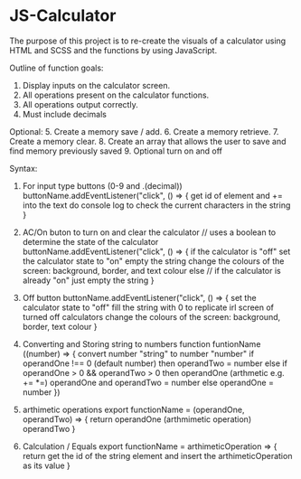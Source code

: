 # JS-Calculator

The purpose of this project is to re-create the visuals of a calculator using HTML and SCSS and the functions by using JavaScript.

Outline of function goals:

1. Display inputs on the calculator screen.
2. All operations present on the calculator functions.
3. All operations output correctly.
4. Must include decimals

Optional: 5. Create a memory save / add. 6. Create a memory retrieve. 7. Create a memory clear. 8. Create an array that allows the user to save and find memory previously saved 9. Optional turn on and off

Syntax:

1. For input type buttons (0-9 and .(decimal))
   buttonName.addEventListener("click", () => {
   get id of element and += into the text
   do console log to check the current characters in the string
   }

2. AC/On buton to turn on and clear the calculator
   // uses a boolean to determine the state of the calculator
   buttonName.addEventListener("click", () => {
   if the calculator is "off"
   set the calculator state to "on"
   empty the string
   change the colours of the screen:
   background,
   border,
   and text colour
   else // if the calculator is already "on"
   just empty the string
   }

3. Off button
   buttonName.addEventListener("click", () => {
   set the calculator state to "off"
   fill the string with 0 to replicate irl screen of turned off calculators
   change the colours of the screen:
   background,
   border,
   text colour
   }

4. Converting and Storing string to numbers
   function funtionName ((number) =>
   {
   convert number "string" to number "number"
   if operandOne !== 0 (default number)
   then operandTwo = number
   else if operandOne > 0 && operandTwo > 0
   then operandOne (arthmetic e.g. += \*=) operandOne
   and operandTwo = number
   else
   operandOne = number
   })

5. arthimetic operations
   export functionName = (operandOne, operandTwo) =>
   {
   return operandOne (arthmimetic operation) operandTwo
   }

6. Calculation / Equals
   export functionName = arthimeticOperation =>
   {
   return get the id of the string element and insert the arthimeticOperation as its value
   }
